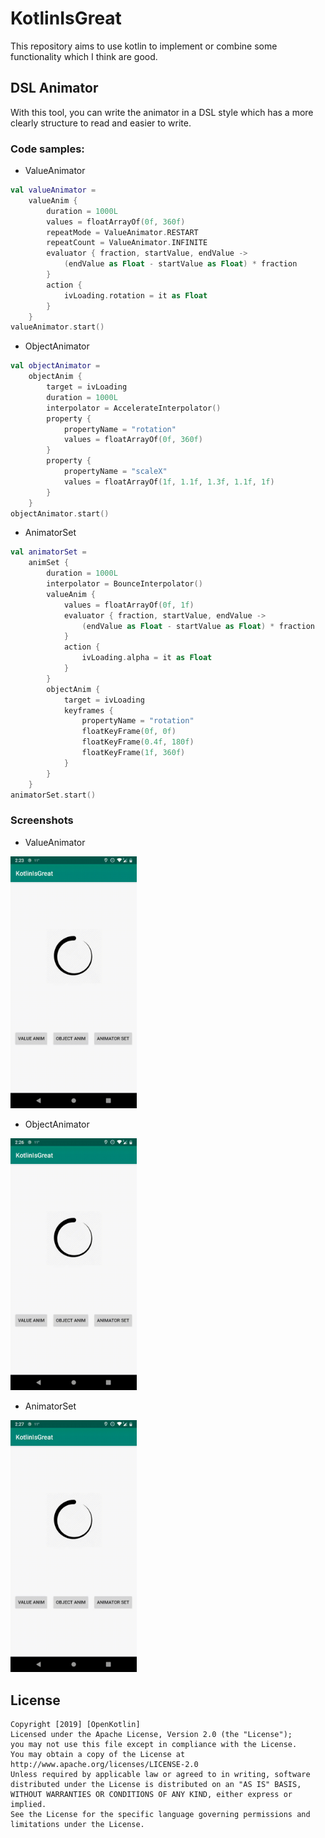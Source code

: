 # KotlinIsGreat
This repository aims to use kotlin to implement or combine some functionality which I think are good.

## DSL Animator
With this tool, you can write the animator in a DSL style which has a more clearly structure to read and easier to write.

### Code samples:

- ValueAnimator
```kotlin
val valueAnimator =
    valueAnim {
        duration = 1000L
        values = floatArrayOf(0f, 360f)
        repeatMode = ValueAnimator.RESTART
        repeatCount = ValueAnimator.INFINITE
        evaluator { fraction, startValue, endValue ->
            (endValue as Float - startValue as Float) * fraction
        }
        action {
            ivLoading.rotation = it as Float
        }
    }
valueAnimator.start()
```
- ObjectAnimator
```kotlin
val objectAnimator = 
    objectAnim {
        target = ivLoading
        duration = 1000L
        interpolator = AccelerateInterpolator()
        property {
            propertyName = "rotation"
            values = floatArrayOf(0f, 360f)
        }
        property {
            propertyName = "scaleX"
            values = floatArrayOf(1f, 1.1f, 1.3f, 1.1f, 1f)
        }
    }
objectAnimator.start()
```
- AnimatorSet
```kotlin
val animatorSet = 
    animSet {
        duration = 1000L
        interpolator = BounceInterpolator()
        valueAnim {
            values = floatArrayOf(0f, 1f)
            evaluator { fraction, startValue, endValue ->
                (endValue as Float - startValue as Float) * fraction
            }
            action {
                ivLoading.alpha = it as Float
            }
        }
        objectAnim {
            target = ivLoading
            keyframes {
                propertyName = "rotation"
                floatKeyFrame(0f, 0f)
                floatKeyFrame(0.4f, 180f)
                floatKeyFrame(1f, 360f)
            }
        }
    }
animatorSet.start()
```

### Screenshots

- ValueAnimator
<img src="./art/dsl_animator_value.gif" width="40%"/>

- ObjectAnimator
<img src="./art/dsl_animator_obj.gif" width="40%"/>

- AnimatorSet
<img src="./art/dsl_animator_set.gif" width="40%"/>

## License

```
Copyright [2019] [OpenKotlin]  
Licensed under the Apache License, Version 2.0 (the "License");
you may not use this file except in compliance with the License.   
You may obtain a copy of the License at       
http://www.apache.org/licenses/LICENSE-2.0
Unless required by applicable law or agreed to in writing, software
distributed under the License is distributed on an "AS IS" BASIS,
WITHOUT WARRANTIES OR CONDITIONS OF ANY KIND, either express or implied.
See the License for the specific language governing permissions and
limitations under the License.
```
